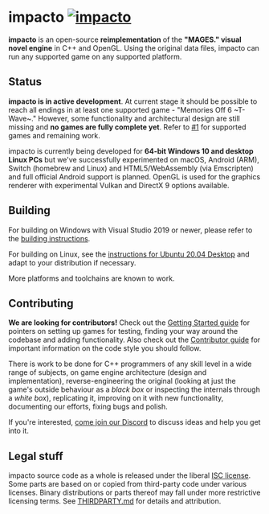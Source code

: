 # impacto [![impacto](https://github.com/CommitteeOfZero/impacto/actions/workflows/pipeline.yml/badge.svg)](https://github.com/CommitteeOfZero/impacto/actions/workflows/pipeline.yml)

**impacto** is an open-source **reimplementation** of the **"MAGES." visual novel engine** in C++ and OpenGL. Using the original data files, impacto can run any supported game on any supported platform.

## Status

**impacto is in active development**. At current stage it should be possible to reach all endings in at least one supported game - "Memories Off 6 \~T-Wave\~." However, some functionality and architectural design are still missing and **no games are fully complete yet**. Refer to [#1](https://github.com/CommitteeOfZero/impacto/issues/1) for supported games and remaining work.

impacto is currently being developed for **64-bit Windows 10 and desktop Linux PCs** but we've successfully experimented on macOS, Android (ARM), Switch (homebrew and Linux) and HTML5/WebAssembly (via Emscripten) and full official Android support is planned. OpenGL is used for the graphics renderer with experimental Vulkan and DirectX 9 options available.

## Building

For building on Windows with Visual Studio 2019 or newer, please refer to the [building instructions](doc/vs_build.md).

For building on Linux, see the [instructions for Ubuntu 20.04 Desktop](doc/ubuntu_build.md) and adapt to your distribution if necessary.

More platforms and toolchains are known to work.

## Contributing

**We are looking for contributors!** Check out the [Getting Started guide](doc/getting_started.md) for pointers on setting up games for testing, finding your way around the codebase and adding functionality. Also check out the [Contributor guide](doc/contributor_guide.md) for important information on the code style you should follow.

There is work to be done for C++ programmers of any skill level in a wide range of subjects, on game engine architecture (design and implementation), reverse-engineering the original (looking at just the game's outside behaviour as a *black box* or inspecting the internals through a *white box*), replicating it, improving on it with new functionality, documenting our efforts, fixing bugs and polish. 

If you're interested, [come join our Discord](https://discord.gg/rq4GGCh) to discuss ideas and help you get into it.

## Legal stuff

impacto source code as a whole is released under the liberal [ISC license](LICENSE). Some parts are based on or copied from third-party code under various licenses. Binary distributions or parts thereof may fall under more restrictive licensing terms. See [THIRDPARTY.md](THIRDPARTY.md) for details and attribution.

